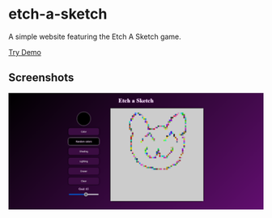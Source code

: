 # etch-a-sketch

A simple website featuring the Etch A Sketch game.

[Try Demo](https://updatedmyjournal.github.io/etch-a-sketch/)

## Screenshots

![a screenshot](resources/Screenshot1.png)
